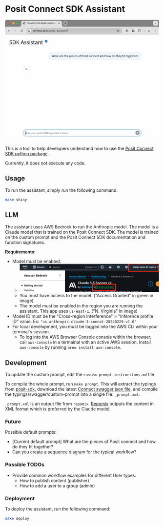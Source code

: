 # Posit Connect SDK Assistant

![SDK Assistant](sdk-assistant.gif)

This is a tool to help developers understand how to use the [Posit Connect SDK python package](https://github.com/posit-dev/posit-sdk-py).

Currently, it does not execute any code.

## Usage

To run the assistant, simply run the following command:

```bash
make shiny
```

## LLM

The assistant uses AWS Bedrock to run the Anthropic model. The model is a Claude model that is trained on the Posit Connect SDK. The model is trained on the custom prompt and the Posit Connect SDK documentation and function signatures.

**Requirements:**
* Model must be enabled.
  * ![Access Granted](readme_access_granted.png)
  * You must have access to the model. ("Access Granted" in green in image)
  * The model must be enabled in the region you are running the assistant. This app uses `us-east-1`. ("N. Virginia" in image)
* Model ID must be the "Cross-region Interference" > "Inference profile ID" value. Ex: `"us.anthropic.claude-3-sonnet-20240229-v1:0"`
* For local development, you must be logged into the AWS CLI within your terminal's session.
  * To log into the AWS Browser Console console within the browser, call `aws-console` in a termainal with an active AWS session. Install `aws-console` by running `brew install aws-console`.

## Development

To update the custom prompt, edit the `custom-prompt-instructions.md` file.

To compile the whole prompt, run `make prompt`. This will extract the typings from [posit-sdk](https://github.com/posit-dev/posit-sdk-py), download the latest [Connect swagger json file](https://docs.posit.co/connect/api/swagger.json), and compile the typings/swagger/custom-prompt into a single file: `_prompt.xml`.

`_prompt.xml` is an output file from `repomix`. [Repomix](https://github.com/yamadashy/repomix) outputs the content in XML format which is preferred by the Claude model.


### Future

Possible default prompts:
* [Current default prompt] What are the pieces of Posit connect and how do they fit together?
* Can you create a sequence diagram for the typical workflow?


### Possible TODOs

* Provide common workflow examples for different User types:
  * How to publish content (publisher)
  * How to add a user to a group (admin)

### Deployment

To deploy the assistant, run the following command:

```bash
make deploy
```
